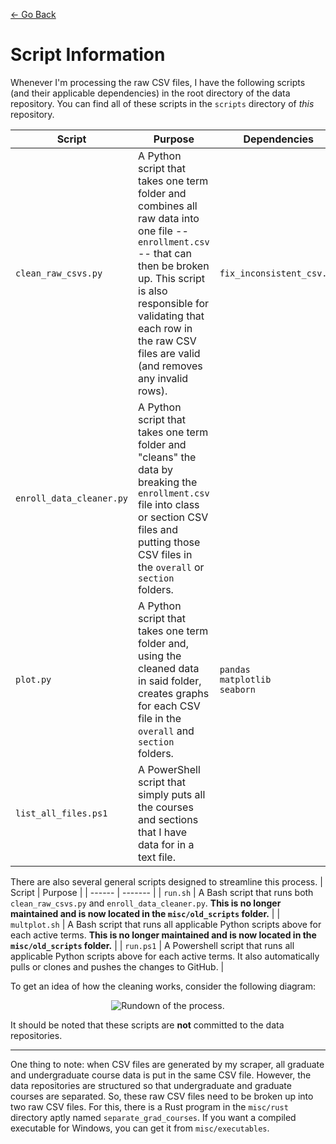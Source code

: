 [← Go Back](https://github.com/ewang2002/UCSDHistEnrollData)

# Script Information
Whenever I'm processing the raw CSV files, I have the following scripts (and their applicable dependencies) in the root directory of the data repository. You can find all of these scripts in the `scripts` directory of *this* repository. 

| Script | Purpose | Dependencies |
| ------ | ------- | ------------ |
| `clean_raw_csvs.py` | A Python script that takes one term folder and combines all raw data into one file -- `enrollment.csv` -- that can then be broken up. This script is also responsible for validating that each row in the raw CSV files are valid (and removes any invalid rows). | `fix_inconsistent_csv.py` |
| `enroll_data_cleaner.py` | A Python script that takes one term folder and "cleans" the data by breaking the `enrollment.csv` file into class or section CSV files and putting those CSV files in the `overall` or `section` folders. | |
| `plot.py` | A Python script that takes one term folder and, using the cleaned data in said folder, creates graphs for each CSV file in the `overall` and `section` folders. | `pandas` <br> `matplotlib` <br> `seaborn` |
| `list_all_files.ps1` | A PowerShell script that simply puts all the courses and sections that I have data for in a text file. | |

There are also several general scripts designed to streamline this process.
| Script | Purpose |
| ------ | ------- |
| `run.sh` | A Bash script that runs both `clean_raw_csvs.py` and `enroll_data_cleaner.py`. **This is no longer maintained and is now located in the `misc/old_scripts` folder.** |
| `multplot.sh` | A Bash script that runs all applicable Python scripts above for each active terms. **This is no longer maintained and is now located in the `misc/old_scripts` folder.** |
| `run.ps1` | A Powershell script that runs all applicable Python scripts above for each active terms. It also automatically pulls or clones and pushes the changes to GitHub. |

To get an idea of how the cleaning works, consider the following diagram:

<p align="center">
  <img src="https://raw.githubusercontent.com/ewang2002/UCSDHistEnrollData/master/misc/assets/rundown.png"  alt="Rundown of the process."/>
</p>

It should be noted that these scripts are **not** committed to the data repositories. 

---

One thing to note: when CSV files are generated by my scraper, all graduate and undergraduate course data is put in the same CSV file. However, the data repositories are structured so that undergraduate and graduate courses are separated. So, these raw CSV files need to be broken up into two raw CSV files. For this, there is a Rust program in the `misc/rust` directory aptly named `separate_grad_courses`. If you want a compiled executable for Windows, you can get it from `misc/executables`. 